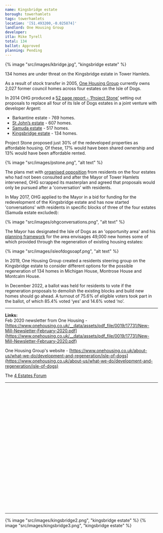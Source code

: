 ```yaml
---
name: Kingsbridge estate
borough: towerhamlets
tags: towerhamlets
location: '[51.493200,-0.025874]'
landlord: One Housing Group
developer:
itla: Mike Tyrell
total: 134
ballot: Approved
planning: Pending
---
```

{% image "src/images/kbridge.jpg", "kingsbridge estate" %}

134 homes are under threat on the Kingsbridge estate in Tower Hamlets.

As a result of stock transfer in 2005, [One Housing Group](https://onehousing.co.uk) currently owns 2,027 former council homes across four estates on the Isle of Dogs.

In 2014 OHG produced a [52 page report - ‘Project Stone’](/images/ProjectStone.pdf) setting out proposals to replace all four of its Isle of Dogs estates in a joint venture with developer Argent:  

 * Barkantine estate - 769 homes.
 * [St John’s estate](/estates/towerhamlets/stjohns/) - 607 homes.
 * [Samuda estate](/estates/towerhamlets/samuda/) - 517 homes.
 * [Kingsbridge estate](/estates/towerhamlets/kingsbridge/) - 134 homes.

Project Stone proposed just 30% of the redeveloped properties as affordable housing. Of these, 17% would have been shared ownership and 13% would have been affordable rented. 

{% image "src/images/pstone.png", "alt text" %}

The plans met with [organised opposition](http://www.4estatesforum.org.uk) from residents on the four estates who had not been consulted and after the Mayor of Tower Hamlets intervened, OHG scrapped its masterplan and agreed that proposals would only be pursued after a 'conversation' with residents.

In May 2017, OHG applied to the Mayor in a bid for funding for the redevelopment of the Kingsbridge estate and has now started 'conversations' with residents in specific blocks of three of the four estates (Samuda estate excluded): 

{% image "src/images/ohgconversations.png", "alt text" %}

The Mayor has designated the Isle of Dogs as an 'opportunity area' and his [planning framework](https://airdrive-secure.s3-eu-west-1.amazonaws.com/london/dataset/isle-of-dogs-and-south-poplar-opportunity-area-planning-framework/2019-10-18T14%3A33%3A23/Appendix%20A%20Isle%20of%20Dogs%20and%20South%20Poplar%20OAPF.pdf?X-Amz-Algorithm=AWS4-HMAC-SHA256&X-Amz-Credential=AKIAJJDIMAIVZJDICKHA%2F20200603%2Feu-west-1%2Fs3%2Faws4_request&X-Amz-Date=20200603T161828Z&X-Amz-Expires=300&X-Amz-Signature=e9f1e1b74bfcd4ea3f185de6fa62ea24ad89c7701eee317bad9d78024ba5474f&X-Amz-SignedHeaders=host) for the area envisages 49,000 new homes some of which provided through the regeneration of existing housing estates:

{% image "src/images/isleofdogsoapf.png", "alt text" %}

In 2019, One Housing Group created a residents steering group on the Kingsbridge estate to consider different options for the possible regeneration of 134 homes in Michigan House, Montrose House and Montcalm House.

In December 2022, a ballot was held for residents to vote if the regeneration proposals to demolish the existing blocks and build new homes should go ahead. A turnout of 75.6% of eligible voters took part in the ballot, of which 85.4% voted ‘yes’ and 14.6% voted ‘no’.

---

__Links:__  
Feb 2020 newsletter from One Housing - [https://www.onehousing.co.uk/__data/assets/pdf_file/0019/17731/New-Mill-Newsletter-February-2020.pdf](https://www.onehousing.co.uk/__data/assets/pdf_file/0019/17731/New-Mill-Newsletter-February-2020.pdf)

One Housing Group's website - [https://www.onehousing.co.uk/about-us/what-we-do/development-and-regeneration/isle-of-dogs](https://www.onehousing.co.uk/about-us/what-we-do/development-and-regeneration/isle-of-dogs)

The [4 Estates Forum](http://4estatesforum.org.uk)

---

<!------------THE CODE BELOW RENDERS THE MAP - DO NOT EDIT! ---------------------------->

<div id="map" style="width: 100%; height: 400px;"></div>

<script>
  var map = L.map('map').setView({{ location }}, 13);
  L.tileLayer('https://tile.openstreetmap.org/{z}/{x}/{y}.png', {
  maxZoom: 19,
attribution: '&copy; <a href="http://www.openstreetmap.org/copyright">OpenStreetMap</a>'
}).addTo(map);
var circle = L.circle({{ location }}, {
    color: 'red',
    fillColor: '#f03',
    fillOpacity: 0.5,
    radius: 500
}).addTo(map);
</script>

---

{% image "src/images/kingsbridge2.png", "kingsbridge estate" %}
{% image "src/images/kingsbridge3.png", "kingsbridge estate" %}
